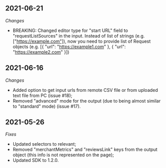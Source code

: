 ## 2021-06-21
*Changes*
- BREAKING: Changed  editor type for "start URL" field to "requestListSources" in the input.
 Instead of list of strings (e.g. ["https://example.com"]),  now you  need to provide list of Request objects (e.g. [{ "url": "https://example1.com" }, { "url": "https://example2.com" }]) 

## 2021-06-16
*Changes*
- Added option to get input urls from remote CSV file or from uploaded text file from PC (issue #18);
- Removed "advanced" mode for the output (due to being almost similar to "standard" mode) (issue #17).



## 2021-05-26
*Fixes*
- Updated selectors to relevant;
- Removed "merchantMetrics" and "reviewsLink" keys from the output object (this info is not represented on the page);
- Updated SDK to 1.2.0.
